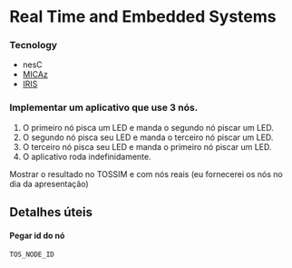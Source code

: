 # Real Time and Embedded Systems

### Tecnology
- nesC
- [MICAz](http://tinyos.stanford.edu/tinyos-wiki/index.php/MICAz)
- [IRIS](http://tinyos.stanford.edu/tinyos-wiki/index.php/Iris)


### Implementar um aplicativo que use 3 nós.

1. O primeiro nó pisca um LED e manda o segundo nó piscar um LED.
1. O segundo nó pisca seu LED e manda o terceiro nó piscar um LED.
1. O terceiro nó pisca seu LED e manda o primeiro nó piscar um LED.
1. O aplicativo roda indefinidamente.

Mostrar o resultado no TOSSIM e com nós reais (eu fornecerei os nós no dia da apresentação)

## Detalhes úteis

#### Pegar id do nó

```
TOS_NODE_ID
```

